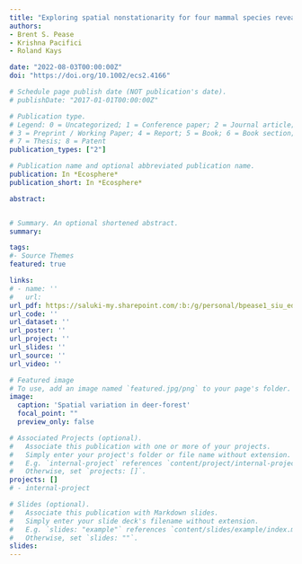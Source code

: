 ```yaml
---
title: "Exploring spatial nonstationarity for four mammal species reveals regional variation in environmental relationships"
authors:
- Brent S. Pease
- Krishna Pacifici
- Roland Kays    

date: "2022-08-03T00:00:00Z"
doi: "https://doi.org/10.1002/ecs2.4166"

# Schedule page publish date (NOT publication's date).
# publishDate: "2017-01-01T00:00:00Z"

# Publication type.
# Legend: 0 = Uncategorized; 1 = Conference paper; 2 = Journal article;
# 3 = Preprint / Working Paper; 4 = Report; 5 = Book; 6 = Book section;
# 7 = Thesis; 8 = Patent
publication_types: ["2"]

# Publication name and optional abbreviated publication name.
publication: In *Ecosphere*
publication_short: In *Ecosphere*

abstract: 


# Summary. An optional shortened abstract.
summary:

tags:
#- Source Themes
featured: true

links:
# - name: ''
#   url: 
url_pdf: https://saluki-my.sharepoint.com/:b:/g/personal/bpease1_siu_edu/EbRWKUAdyHFDrcYWXuOueAkB57KNnn8Ug_j9p4NOSlZ78g?e=z5Y1ua
url_code: ''
url_dataset: ''
url_poster: ''
url_project: ''
url_slides: ''
url_source: ''
url_video: ''

# Featured image
# To use, add an image named `featured.jpg/png` to your page's folder. 
image:
  caption: 'Spatial variation in deer-forest'
  focal_point: ""
  preview_only: false

# Associated Projects (optional).
#   Associate this publication with one or more of your projects.
#   Simply enter your project's folder or file name without extension.
#   E.g. `internal-project` references `content/project/internal-project/index.md`.
#   Otherwise, set `projects: []`.
projects: []
# - internal-project

# Slides (optional).
#   Associate this publication with Markdown slides.
#   Simply enter your slide deck's filename without extension.
#   E.g. `slides: "example"` references `content/slides/example/index.md`.
#   Otherwise, set `slides: ""`.
slides:
---
```


